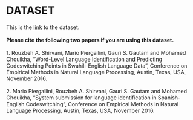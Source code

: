 # DATASET
This is the <a href="/goo.gl/HuDVHT">link</a> to the dataset. <br>
<br>
<b>Please cite the following two papers if you are using this dataset.</b>
<br>
<br>1. Rouzbeh A. Shirvani, Mario Piergallini, Gauri S. Gautam and Mohamed Chouikha, “Word-Level Language Identification and Predicting Codeswitching Points in Swahili-English Language Data”, Conference on Empirical Methods in Natural Language Processing, Austin, Texas, USA, November 2016.
<br>
<br>2. Mario Piergallini, Rouzbeh A. Shirvani, Gauri S. Gautam and Mohamed Chouikha, “System submission for language identification in Spanish-English Codeswitching”, Conference on Empirical Methods in Natural Language Processing, Austin, Texas, USA, November 2016.
